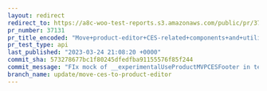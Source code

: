 ```yaml
---
layout: redirect
redirect_to: https://a8c-woo-test-reports.s3.amazonaws.com/public/pr/37131/api/index.html
pr_number: 37131
pr_title_encoded: "Move+product-editor+CES-related+components+and+utilities"
pr_test_type: api
last_published: "2023-03-24 21:08:20 +0000"
commit_sha: 573278677bc1f80245dfedfba91155576f85f244
commit_message: "FIx mock of __experimentalUseProductMVPCESFooter in test"
branch_name: update/move-ces-to-product-editor
---
```

